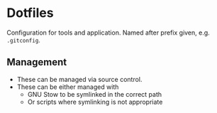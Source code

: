 # Dotfiles

Configuration for tools and application. Named after prefix given, e.g. `.gitconfig`.

## Management

- These can be managed via source control.
- These can be either managed with
  - GNU Stow to be symlinked in the correct path
  - Or scripts where symlinking is not appropriate
